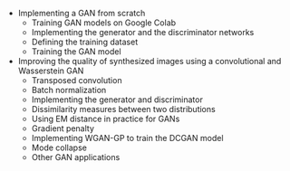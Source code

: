 - Implementing a GAN from scratch
  - Training GAN models on Google Colab
  - Implementing the generator and the discriminator networks
  - Defining the training dataset
  - Training the GAN model
- Improving the quality of synthesized images using a convolutional and Wasserstein GAN
  - Transposed convolution
  - Batch normalization
  - Implementing the generator and discriminator
  - Dissimilarity measures between two distributions
  - Using EM distance in practice for GANs
  - Gradient penalty
  - Implementing WGAN-GP to train the DCGAN model
  - Mode collapse
  - Other GAN applications